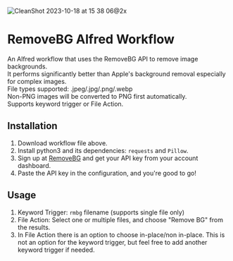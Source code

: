 ![CleanShot 2023-10-18 at 15 38 06@2x](https://github.com/csjaugustus/removebg-alfred-workflow/assets/61149391/385a4fda-3bd0-45f2-9d51-cee9eeed9589)
# RemoveBG Alfred Workflow
An Alfred workflow that uses the RemoveBG API to remove image backgrounds.<br>
It performs significantly better than Apple's background removal especially for complex images.<br>
File types supported: .jpeg/.jpg/.png/.webp<br>
Non-PNG images will be converted to PNG first automatically.<br>
Supports keyword trigger or File Action.<br>

## Installation
1. Download workflow file above.
2. Install python3 and its dependencies: `requests` and `Pillow`.
3. Sign up at [RemoveBG](https://www.remove.bg/) and get your API key from your account dashboard.
4. Paste the API key in the configuration, and you're good to go!

## Usage
1. Keyword Trigger: `rmbg` filename (supports single file only)
2. File Action: Select one or multiple files, and choose "Remove BG" from the results.<br>
3. In File Action there is an option to choose in-place/non in-place. This is not an option for the keyword trigger, but feel free to add another keyword trigger if needed.
